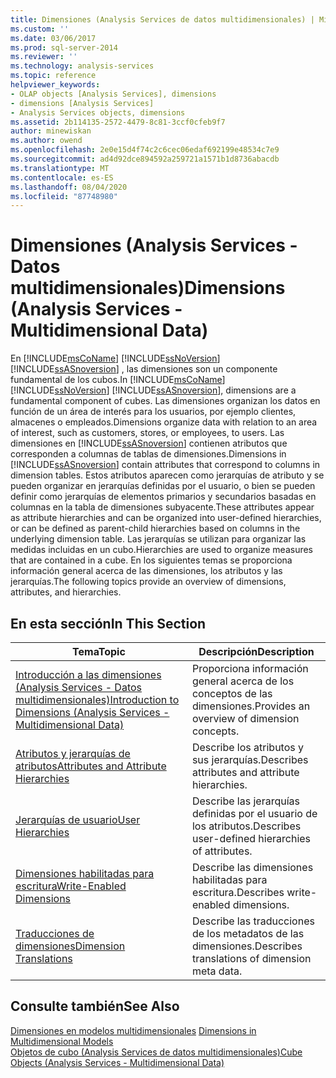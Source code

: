 ```yaml
---
title: Dimensiones (Analysis Services de datos multidimensionales) | Microsoft Docs
ms.custom: ''
ms.date: 03/06/2017
ms.prod: sql-server-2014
ms.reviewer: ''
ms.technology: analysis-services
ms.topic: reference
helpviewer_keywords:
- OLAP objects [Analysis Services], dimensions
- dimensions [Analysis Services]
- Analysis Services objects, dimensions
ms.assetid: 2b114135-2572-4479-8c81-3ccf0cfeb9f7
author: minewiskan
ms.author: owend
ms.openlocfilehash: 2e0e15d4f74c2c6cec06edaf692199e48534c7e9
ms.sourcegitcommit: ad4d92dce894592a259721a1571b1d8736abacdb
ms.translationtype: MT
ms.contentlocale: es-ES
ms.lasthandoff: 08/04/2020
ms.locfileid: "87748980"
---
```

# <a name="dimensions-analysis-services---multidimensional-data"></a><span data-ttu-id="599e7-102">Dimensiones (Analysis Services - Datos multidimensionales)</span><span class="sxs-lookup"><span data-stu-id="599e7-102">Dimensions (Analysis Services - Multidimensional Data)</span></span>
  <span data-ttu-id="599e7-103">En [!INCLUDE[msCoName](../../includes/msconame-md.md)] [!INCLUDE[ssNoVersion](../../includes/ssnoversion-md.md)] [!INCLUDE[ssASnoversion](../../includes/ssasnoversion-md.md)] , las dimensiones son un componente fundamental de los cubos.</span><span class="sxs-lookup"><span data-stu-id="599e7-103">In [!INCLUDE[msCoName](../../includes/msconame-md.md)] [!INCLUDE[ssNoVersion](../../includes/ssnoversion-md.md)] [!INCLUDE[ssASnoversion](../../includes/ssasnoversion-md.md)], dimensions are a fundamental component of cubes.</span></span> <span data-ttu-id="599e7-104">Las dimensiones organizan los datos en función de un área de interés para los usuarios, por ejemplo clientes, almacenes o empleados.</span><span class="sxs-lookup"><span data-stu-id="599e7-104">Dimensions organize data with relation to an area of interest, such as customers, stores, or employees, to users.</span></span> <span data-ttu-id="599e7-105">Las dimensiones en [!INCLUDE[ssASnoversion](../../includes/ssasnoversion-md.md)] contienen atributos que corresponden a columnas de tablas de dimensiones.</span><span class="sxs-lookup"><span data-stu-id="599e7-105">Dimensions in [!INCLUDE[ssASnoversion](../../includes/ssasnoversion-md.md)] contain attributes that correspond to columns in dimension tables.</span></span> <span data-ttu-id="599e7-106">Estos atributos aparecen como jerarquías de atributo y se pueden organizar en jerarquías definidas por el usuario, o bien se pueden definir como jerarquías de elementos primarios y secundarios basadas en columnas en la tabla de dimensiones subyacente.</span><span class="sxs-lookup"><span data-stu-id="599e7-106">These attributes appear as attribute hierarchies and can be organized into user-defined hierarchies, or can be defined as parent-child hierarchies based on columns in the underlying dimension table.</span></span> <span data-ttu-id="599e7-107">Las jerarquías se utilizan para organizar las medidas incluidas en un cubo.</span><span class="sxs-lookup"><span data-stu-id="599e7-107">Hierarchies are used to organize measures that are contained in a cube.</span></span> <span data-ttu-id="599e7-108">En los siguientes temas se proporciona información general acerca de las dimensiones, los atributos y las jerarquías.</span><span class="sxs-lookup"><span data-stu-id="599e7-108">The following topics provide an overview of dimensions, attributes, and hierarchies.</span></span>  
  
## <a name="in-this-section"></a><span data-ttu-id="599e7-109">En esta sección</span><span class="sxs-lookup"><span data-stu-id="599e7-109">In This Section</span></span>  
  
|<span data-ttu-id="599e7-110">Tema</span><span class="sxs-lookup"><span data-stu-id="599e7-110">Topic</span></span>|<span data-ttu-id="599e7-111">Descripción</span><span class="sxs-lookup"><span data-stu-id="599e7-111">Description</span></span>|  
|-----------|-----------------|  
|[<span data-ttu-id="599e7-112">Introducción a las dimensiones &#40;Analysis Services - Datos multidimensionales&#41;</span><span class="sxs-lookup"><span data-stu-id="599e7-112">Introduction to Dimensions &#40;Analysis Services - Multidimensional Data&#41;</span></span>](dimensions-analysis-services-multidimensional-data.md)|<span data-ttu-id="599e7-113">Proporciona información general acerca de los conceptos de las dimensiones.</span><span class="sxs-lookup"><span data-stu-id="599e7-113">Provides an overview of dimension concepts.</span></span>|  
|[<span data-ttu-id="599e7-114">Atributos y jerarquías de atributos</span><span class="sxs-lookup"><span data-stu-id="599e7-114">Attributes and Attribute Hierarchies</span></span>](attributes-and-attribute-hierarchies.md)|<span data-ttu-id="599e7-115">Describe los atributos y sus jerarquías.</span><span class="sxs-lookup"><span data-stu-id="599e7-115">Describes attributes and attribute hierarchies.</span></span>|  
|[<span data-ttu-id="599e7-116">Jerarquías de usuario</span><span class="sxs-lookup"><span data-stu-id="599e7-116">User Hierarchies</span></span>](user-hierarchies.md)|<span data-ttu-id="599e7-117">Describe las jerarquías definidas por el usuario de los atributos.</span><span class="sxs-lookup"><span data-stu-id="599e7-117">Describes user-defined hierarchies of attributes.</span></span>|  
|[<span data-ttu-id="599e7-118">Dimensiones habilitadas para escritura</span><span class="sxs-lookup"><span data-stu-id="599e7-118">Write-Enabled Dimensions</span></span>](write-enabled-dimensions.md)|<span data-ttu-id="599e7-119">Describe las dimensiones habilitadas para escritura.</span><span class="sxs-lookup"><span data-stu-id="599e7-119">Describes write-enabled dimensions.</span></span>|  
|[<span data-ttu-id="599e7-120">Traducciones de dimensiones</span><span class="sxs-lookup"><span data-stu-id="599e7-120">Dimension Translations</span></span>](dimension-translations.md)|<span data-ttu-id="599e7-121">Describe las traducciones de los metadatos de las dimensiones.</span><span class="sxs-lookup"><span data-stu-id="599e7-121">Describes translations of dimension meta data.</span></span>|  
  
## <a name="see-also"></a><span data-ttu-id="599e7-122">Consulte también</span><span class="sxs-lookup"><span data-stu-id="599e7-122">See Also</span></span>  
 <span data-ttu-id="599e7-123">[Dimensiones en modelos multidimensionales](../multidimensional-models/dimensions-in-multidimensional-models.md) </span><span class="sxs-lookup"><span data-stu-id="599e7-123">[Dimensions in Multidimensional Models](../multidimensional-models/dimensions-in-multidimensional-models.md) </span></span>  
 [<span data-ttu-id="599e7-124">Objetos de cubo &#40;Analysis Services de datos multidimensionales&#41;</span><span class="sxs-lookup"><span data-stu-id="599e7-124">Cube Objects &#40;Analysis Services - Multidimensional Data&#41;</span></span>](../multidimensional-models-olap-logical-cube-objects/cube-objects-analysis-services-multidimensional-data.md)  
  
  
